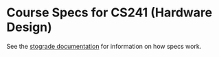 # Course Specs for CS241 (Hardware Design)

See the [stograde documentation](https://github.com/stograde/stograde/blob/master/docs/SPECS.md) for information on how specs work.
